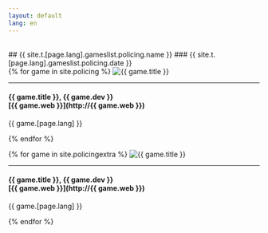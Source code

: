 ```yaml
---
layout: default
lang: en
---
```

<title>{{ site.t.[page.lang].gameslist.policing.name }}</title>

<section id="games" class="container-fluid content-section text-center bg-yellow" markdown="1">
<br>
## {{ site.t.[page.lang].gameslist.policing.name }}
### {{ site.t.[page.lang].gameslist.policing.date }}
<br>
</section>

<div class="col-lg-10 col-lg-offset-1 text-justify" markdown="1">
{% for game in site.policing %}
<img src="/img/{{ game.tag }}/{{ game.img }}" alt="{{ game.title }}" class="img-responsive; {{ game.dir }}">

---

#### {{ game.title }}, {{ game.dev }}<br>[{{ game.web }}](http://{{ game.web }})
{{ game.[page.lang] }}

{% endfor %}

{% for game in site.policingextra %}
<img src="/img/{{ game.tag }}/{{ game.img }}" alt="{{ game.title }}" class="img-responsive; {{ game.dir }}">

---

#### {{ game.title }}, {{ game.dev }}<br>[{{ game.web }}](http://{{ game.web }})
{{ game.[page.lang] }}

{% endfor %}
</div>
